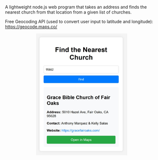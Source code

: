 A lightweight node.js web program that takes an address and finds the nearest church from that location from a given list of churches.

Free Geocoding API (used to convert user input to latitude and longitude): https://geocode.maps.co/

<p align="center">
<img src="https://github.com/AlphaHasher/church-locator/blob/main/church-locator-1.jpg" width="300">
<p>
